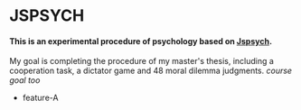 # JSPSYCH
#### This is an experimental procedure of psychology based on [Jspsych](https://www.jspsych.org/v7/). 
My goal is completing the procedure of my master's thesis, including a cooperation task, a dictator game and 48 moral dilemma judgments. 
*course goal too*
- feature-A


